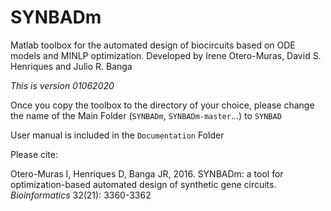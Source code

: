 # SYNBADm

Matlab toolbox for the automated design of biocircuits based on ODE models and MINLP optimization.
Developed by Irene Otero-Muras, David S. Henriques and Julio R. Banga


*This is version 01062020*


Once you copy the toolbox to the directory of your choice,
please change the name of the Main Folder (`SYNBADm`, `SYNBADm-master`...) to `SYNBAD`


User manual is included in the `Documentation` Folder

Please cite:

Otero-Muras I, Henriques D, Banga JR, 2016. SYNBADm: a tool for optimization-based automated design of synthetic gene circuits. *Bioinformatics* 32(21): 3360-3362 

